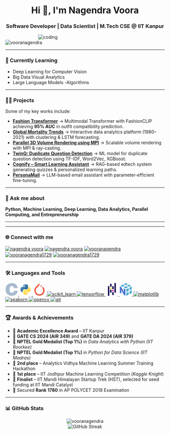 <h1 align="center">Hi 👋, I'm Nagendra Voora</h1>
<h3 align="center">Software Developer | Data Scientist | M.Tech CSE @ IIT Kanpur</h3>

<img align="right" alt="coding" width="400" src="https://media.giphy.com/media/qgQUggAC3Pfv687qPC/giphy.gif">

<p align="left"> 
  <img src="https://komarev.com/ghpvc/?username=vooranagendra&label=Profile%20views&color=0e75b6&style=flat" alt="vooranagendra" /> 
</p>

---

### 🌱 Currently Learning  
- Deep Learning for Computer Vision  
- Big Data Visual Analytics  
- Large Language Models 
-Algorithms
---

### 👨‍💻 Projects  
Some of my key works include:  
- [**Fashion Transformer**](https://github.com/vooranagendra/FashionTransformer) → Multimodal Transformer with FashionCLIP achieving **95% AUC** in outfit compatibility prediction.  
- [**Global Mortality Trends**](https://github.com/vooranagendra/Global-Mortality-Trends) → Interactive data analytics platform (1980–2021) with clustering & LSTM forecasting.  
- [**Parallel 3D Volume Rendering using MPI**](https://github.com/vooranagendra/Parallel-3D-Volume-Rendering-using-MPI) → Scalable volume rendering with MPI & ray-casting.  
- [**TwinQ: Duplicate Question Detection**](https://github.com/vooranagendra/TwinQ-DuplicateQuestionDetection) → ML model for duplicate question detection using TF-IDF, Word2Vec, XGBoost.  
- [**Cognify – Smart Learning Assistant**](https://github.com/vooranagendra/Cognify-Smart-Learning-Assistant) → RAG-based edtech system generating quizzes & personalized learning paths.  
- [**PersonaMail**](https://github.com/vooranagendra/PersonaMail-Personalized-Email-Writing-Assistant) → LLM-based email assistant with parameter-efficient fine-tuning.  

---

### 💬 Ask me about  
**Python, Machine Learning, Deep Learning, Data Analytics, Parallel Computing, and Entrepreneurship**

---


---

### 🌐 Connect with me  
<p align="left">
<a href="https://www.linkedin.com/in/nagendra-voora/" target="blank"><img align="center" src="https://raw.githubusercontent.com/rahuldkjain/github-profile-readme-generator/master/src/images/icons/Social/linked-in-alt.svg" alt="nagendra voora" height="30" width="40" /></a>
<a href="https://www.kaggle.com/vooranagendra1729" target="blank"><img align="center" src="https://raw.githubusercontent.com/rahuldkjain/github-profile-readme-generator/master/src/images/icons/Social/kaggle.svg" alt="nagendra voora" height="30" width="40" /></a>
<a href="https://github.com/vooranagendra" target="blank"><img align="center" src="https://raw.githubusercontent.com/rahuldkjain/github-profile-readme-generator/master/src/images/icons/Social/github.svg" alt="vooranagendra" height="30" width="40" /></a>
<a href="https://leetcode.com/u/vooranagendra1729/" target="blank"><img align="center" src="https://raw.githubusercontent.com/rahuldkjain/github-profile-readme-generator/master/src/images/icons/Social/leet-code.svg" alt="vooranagendra1729" height="30" width="40" /></a>
<a href="https://www.geeksforgeeks.org/user/vooranagendra1729/" target="blank"><img align="center" src="https://raw.githubusercontent.com/rahuldkjain/github-profile-readme-generator/master/src/images/icons/Social/geeks-for-geeks.svg" alt="vooranagendra1729" height="30" width="40" /></a>
</p>

---

### 🛠️ Languages and Tools
<p align="left"> 
  <a href="https://www.cprogramming.com/" target="_blank"> <img src="https://raw.githubusercontent.com/devicons/devicon/master/icons/c/c-original.svg" alt="c" width="40" height="40"/> </a>
  <a href="https://www.python.org" target="_blank"> <img src="https://raw.githubusercontent.com/devicons/devicon/master/icons/python/python-original.svg" alt="python" width="40" height="40"/> </a>
  <a href="https://pytorch.org/" target="_blank"> <img src="https://raw.githubusercontent.com/devicons/devicon/master/icons/pytorch/pytorch-original.svg" alt="pytorch" width="40" height="40"/> </a>
  <a href="https://scikit-learn.org/" target="_blank"> <img src="https://upload.wikimedia.org/wikipedia/commons/0/05/Scikit_learn_logo_small.svg" alt="scikit_learn" width="40" height="40"/> </a>
  <a href="https://www.tensorflow.org" target="_blank"> <img src="https://www.vectorlogo.zone/logos/tensorflow/tensorflow-icon.svg" alt="tensorflow" width="40" height="40"/> </a>
  <a href="https://pandas.pydata.org/" target="_blank"> <img src="https://raw.githubusercontent.com/devicons/devicon/master/icons/pandas/pandas-original.svg" alt="pandas" width="40" height="40"/> </a>
  <a href="https://numpy.org/" target="_blank"> <img src="https://raw.githubusercontent.com/devicons/devicon/master/icons/numpy/numpy-original.svg" alt="numpy" width="40" height="40"/> </a>
  <a href="https://matplotlib.org/" target="_blank"> <img src="https://matplotlib.org/stable/_images/sphx_glr_logos2_001.png" alt="matplotlib" width="40" height="40"/> </a>
  <a href="https://seaborn.pydata.org/" target="_blank"> <img src="https://seaborn.pydata.org/_images/logo-mark-lightbg.svg" alt="seaborn" width="40" height="40"/> </a>
  <a href="https://opencv.org/" target="_blank"> <img src="https://www.vectorlogo.zone/logos/opencv/opencv-icon.svg" alt="opencv" width="40" height="40"/> </a>
  <a href="https://git-scm.com/" target="_blank"> <img src="https://www.vectorlogo.zone/logos/git-scm/git-scm-icon.svg" alt="git" width="40" height="40"/> </a>
</p>

---

### 🏆 Awards & Achievements  
- 🥇 **Academic Excellence Award** – IIT Kanpur  
- 🎯 **GATE CS 2024 (AIR 349)** and **GATE DA 2024 (AIR 379)**  
- 🥇 **NPTEL Gold Medalist (Top 1%)** in *Data Analytics with Python (IIT Roorkee)*  
- 🥇 **NPTEL Gold Medalist (Top 1%)** in *Python for Data Science (IIT Madras)*  
- 🥈 **2nd place** – Analytics Vidhya Machine Learning Summer Training Hackathon  
- 🥇 **1st place** – IIT Jodhpur Machine Learning Competition (*Kaggle Knight*)  
- 🚀 **Finalist** – IIT Mandi Himalayan Startup Trek (HST), selected for seed funding at IIT Mandi Catalyst  
- 📜 Secured **Rank 1780** in AP POLYCET 2018 Examination  

---

### 📊 GitHub Stats
<p align="center">
  <img src="https://github-readme-stats.vercel.app/api/top-langs?username=vooranagendra&show_icons=true&locale=en&layout=compact" alt="vooranagendra" />
  <br>
  <img src="https://streak-stats.demolab.com?user=vooranagendra" alt="GitHub Streak"/>
</p>
